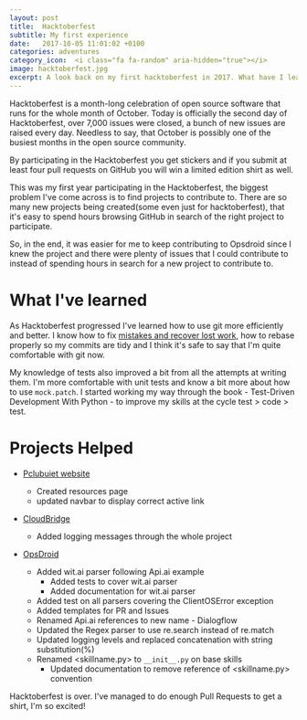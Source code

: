 ```yaml
---
layout: post
title:  Hacktoberfest
subtitle: My first experience
date:   2017-10-05 11:01:02 +0100
categories: adventures
category_icon:  <i class="fa fa-random" aria-hidden="true"></i>
image: hacktoberfest.jpg
excerpt: A look back on my first hacktoberfest in 2017. What have I learn, what have I contributed to and how I received a shirt.
---
```

Hacktoberfest is a month-long celebration of open source software that runs for the whole month of October.
Today is officially the second day of Hacktoberfest, over 7,000 issues were closed, a  bunch of new issues are raised every day. Needless to say, that October is possibly one of the busiest months in the open source community.

By participating in the Hacktoberfest you get stickers and if you submit at least four pull requests on GitHub you will win a limited edition shirt as well.

This was my first year participating in the Hacktoberfest, the biggest problem I've come across is to find projects to contribute to. There are so many new projects being created(some even just for hacktoberfest), that it's easy to spend hours browsing GitHub in search of the right project to participate.

So, in the end, it was easier for me to keep contributing to Opsdroid since I knew the project and there were plenty of issues that I could contribute to instead of spending hours in search for a new project to contribute to.

# What I've learned

As Hacktoberfest progressed I've learned how to use git more efficiently and better. I know how to fix [mistakes and recover lost work]({{site.url}}/_posts/2017-10-20-git-recover-deleted-files.md), how to rebase properly so my commits are tidy and I think it's safe to say that I'm quite comfortable with git now.

My knowledge of tests also improved a bit from all the attempts at writing them. I'm more comfortable with unit tests and know a bit more about how to use `mock.patch`. I started working my way through the book - Test-Driven Development With Python - to improve my skills at the cycle test > code > test.

# Projects Helped

- [Pclubuiet website](https://github.com/pclubuiet/website)
  - Created resources page
  - updated navbar to display correct active link

- [CloudBridge](https://github.com/gvlproject/cloudbridge)
  - Added logging messages through the whole project

- [OpsDroid](https://github.com/opsdroid/opsdroid)
  - Added wit.ai parser following Api.ai example
    - Added tests to cover wit.ai parser
    - Added documentation for wit.ai parser
  - Added test on all parsers covering the ClientOSError exception
  - Added templates for PR and Issues
  - Renamed Api.ai references to new name - Dialogflow
  - Updated the Regex parser to use re.search instead of re.match
  - Updated logging levels and replaced concatenation with string substitution(%)
  - Renamed <skillname.py> to `__init__.py` on base skills
    - Updated documentation to remove reference of <skillname.py> convention

Hacktoberfest is over. I've managed to do enough Pull Requests to get a shirt, I'm so excited!

